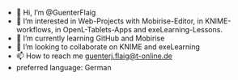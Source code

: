 - 👋 Hi, I’m @GuenterFlaig
- 👀 I’m interested in Web-Projects with Mobirise-Editor, in KNIME-workflows, in OpenL-Tablets-Apps and exeLearning-Lessons.
- 🌱 I’m currently learning GitHub and Mobirise
- 💞️ I’m looking to collaborate on KNIME and exeLearning
- 📫 How to reach me guenterj.flaig@t-online.de
- preferred language: German

<!---
GuenterFlaig/GuenterFlaig is a ✨ special ✨ repository because its `README.md` (this file) appears on your GitHub profile.
You can click the Preview link to take a look at your changes.
--->
